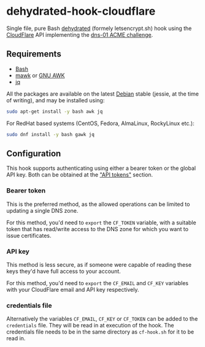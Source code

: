 
dehydrated-hook-cloudflare
==========================

Single file, pure Bash [dehydrated](https://github.com/lukas2511/dehydrated) (formely letsencrypt.sh) hook using the [CloudFlare](https://cloudflare.com/) API implementing the [dns-01 ACME challenge](https://tools.ietf.org/html/draft-ietf-acme-acme).

Requirements
------------

 * [Bash](https://www.gnu.org/software/bash/)
 * [mawk](http://invisible-island.net/mawk/mawk.html) or [GNU AWK](https://www.gnu.org/software/gawk/)
 * [jq](https://github.com/stedolan/jq)

All the packages are available on the latest [Debian](https://debian.org) stable (jessie, at the time of writing), and may be installed using:
```bash
sudo apt-get install -y bash awk jq
```
For RedHat based systems (CentOS, Fedora, AlmaLinux, RockyLinux etc.):
```bash
sudo dnf install -y bash gawk jq
```

Configuration
-------------

This hook supports authenticating using either a bearer token or the global API key. Both can be obtained at the ["API tokens"](https://dash.cloudflare.com/profile/api-tokens) section.

### Bearer token

This is the preferred method, as the allowed operations can be limited to updating a single DNS zone.

For this method, you'd need to `export` the `CF_TOKEN` variable, with a suitable token that has read/write access to the DNS zone for which you want to issue certificates.

### API key

This method is less secure, as if someone were capable of reading these keys they'd have full access to your account.

For this method, you'd need to `export` the `CF_EMAIL` and `CF_KEY` variables with your CloudFlare email and API key respectively.

### credentials file

Alternatively the variables `CF_EMAIL`, `CF_KEY` or `CF_TOKEN` can be added to the `credentials` file. They will be read in at execution of the hook. The credentials file needs to be in the same directory as `cf-hook.sh` for it to be read in.
